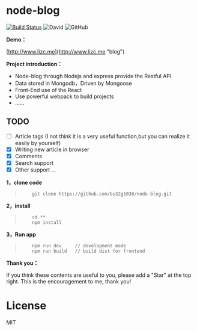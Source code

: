 # node-blog

[![Build Status](https://travis-ci.org/bs32g1038/node-blog.svg?branch=master)](https://travis-ci.org/bs32g1038/node-blog) ![David](https://img.shields.io/badge/dependencies-up%20to%20date-brightgreen.svg) ![GitHub](https://img.shields.io/github/license/bs32g1038/node-blog.svg)

**Demo：**

[http://www.lizc.me](http://www.lizc.me "blog")

**Project introduction：**

* Node-blog through Nodejs and express provide the Restful API
* Data stored in Mongodb，Driven by Mongoose
* Front-End use of the React
* Use powerful webpack to build projects
* ......

## TODO
- [ ] Article tags (I not  think it is a very useful function,but you can realize it easily by yourself) 
- [x] Writing new article in browser
- [x] Comments
- [x] Search support
- [x] Other support ...

**1，clone code**

>         git clone https://github.com/bs32g1038/node-blog.git

**2，install**

>         cd **
>         npm install

**3，Run app**
>         npm run dev     // development mode
>         npm run build   // build dist for frontend

**Thank you：**

If you think these contents are useful to you, please add a "Star" at the top right. This is the encouragement to me, thank you!


# License
MIT